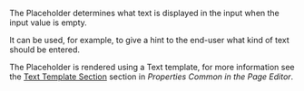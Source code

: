 
The Placeholder determines what text is displayed in the input when the input value is empty.

It can be used, for example, to give a hint to the end-user what kind of text should be entered.

The Placeholder is rendered using a Text template, for more information see the [Text Template Section](/refguide/common-widget-properties/#text-template) section in *Properties Common in the Page Editor*.

